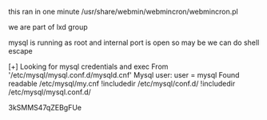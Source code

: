 this ran in one minute 
	/usr/share/webmin/webmincron/webmincron.pl

we are part of lxd group

mysql is running as root and internal port is open so may be we can do shell escape


[+] Looking for mysql credentials and exec
From '/etc/mysql/mysql.conf.d/mysqld.cnf' Mysql user: user		= mysql
Found readable /etc/mysql/my.cnf
!includedir /etc/mysql/conf.d/
!includedir /etc/mysql/mysql.conf.d/

3kSMMS47qZEBgFUe
